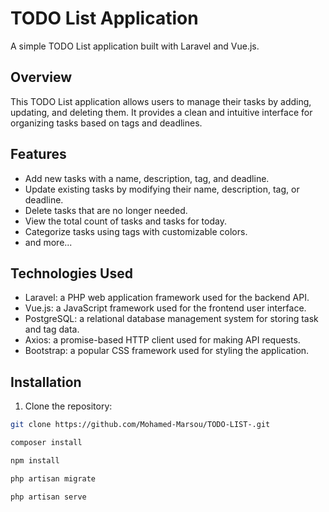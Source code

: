 # TODO List Application

A simple TODO List application built with Laravel and Vue.js.

## Overview

This TODO List application allows users to manage their tasks by adding, updating, and deleting them. It provides a clean and intuitive interface for organizing tasks based on tags and deadlines.

## Features

- Add new tasks with a name, description, tag, and deadline.
- Update existing tasks by modifying their name, description, tag, or deadline.
- Delete tasks that are no longer needed.
- View the total count of tasks and tasks for today.
- Categorize tasks using tags with customizable colors.
- and more...
## Technologies Used

- Laravel: a PHP web application framework used for the backend API.
- Vue.js: a JavaScript framework used for the frontend user interface.
- PostgreSQL: a relational database management system for storing task and tag data.
- Axios: a promise-based HTTP client used for making API requests.
- Bootstrap: a popular CSS framework used for styling the application.

## Installation

1. Clone the repository:

```bash
git clone https://github.com/Mohamed-Marsou/TODO-LIST-.git
```

```bash
composer install
```

```bash
npm install
```

```bash
php artisan migrate

```

```bash
php artisan serve
```


